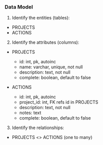 ### Data Model

1. Identify the entities (tables):
- PROJECTS
- ACTIONS

2. Identify the attributes (columns):
- PROJECTS
  - id: int, pk, autoinc
  - name: varchar, unique, not null
  - description: text, not null
  - complete: boolean, default to false

- ACTIONS
  - id: int, pk, autoinc
  - project_id: int, FK refs id in PROJECTS
  - description: text, not null
  - notes: text
  - complete: boolean, default to false

3. Identify the relationships:
- PROJECTS <> ACTIONS (one to many)